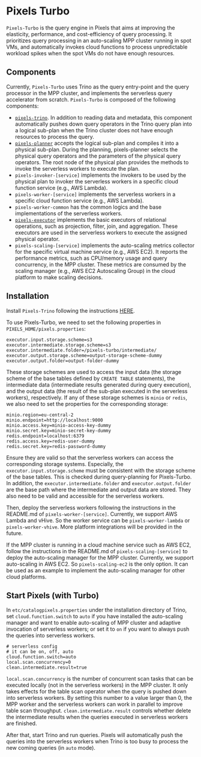 # Pixels Turbo

`Pixels-Turbo` is the query engine in Pixels that aims at improving the elasticity, performance, and cost-efficiency of
query processing. 
It prioritizes query processing in an auto-scaling MPP cluster running in spot VMs,
and automatically invokes cloud functions to process unpredictable workload spikes when the spot VMs do not have
enough resources.

## Components
Currently, `Pixels-Turbo` uses Trino as the query entry-point and the query processor in the MPP cluster, 
and implements the serverless query accelerator from scratch.
`Pixels-Turbo` is composed of the following components:
- [`pixels-trino`](https://github.com/pixelsdb/pixels-trino). In addition to reading data and metadata, 
this component automatically pushes down query operators in the Trino query plan into a logical sub-plan when the Trino cluster
does not have enough resources to process the query.
- [`pixels-planner`](../pixels-planner) accepts the logical sub-plan and compiles it into a physical sub-plan. During the planning, pixels-planner
selects the physical query operators and the parameters of the physical query operators. The root node of the 
physical plan provides the methods to invoke the serverless workers to execute the plan.
- `pixels-invoker-[service]` implements the invokers to be used by the physical plan to invoker the serverless workers in a 
specific cloud function service (e.g., AWS Lambda).
- `pixels-worker-[service]` implements the serverless workers in a specific cloud function service (e.g., AWS Lambda).
- `pixels-worker-common` has the common logics and the base implementations of the serverless workers.
- [`pixels-executor`](../pixels-executor) implements the basic executors of relational operations, such as projection, filter, join, and aggregation.
These executors are used in the serverless workers to execute the assigned physical operator.
- `pixels-scaling-[service]` implements the auto-scaling metrics collector for the specific virtual machine service (e.g., AWS EC2). 
It reports the performance metrics, such as CPU/memory usage and query concurrency, in the MPP cluster. These metrics are 
consumed by the scaling manager (e.g., AWS EC2 Autoscaling Group) in the cloud platform to make scaling decisions.

## Installation

Install `Pixels-Trino` following the instructions [HERE](../docs/INSTALL.md).

To use Pixels-Turbo, we need to set the following properties in `PIXELS_HOME/pixels.properties`:
```properties
executor.input.storage.scheme=s3
executor.intermediate.storage.scheme=s3
executor.intermediate.folder=/pixels-turbo/intermediate/
executor.output.storage.scheme=output-storage-scheme-dummy
executor.output.folder=output-folder-dummy
```
These storage schemes are used to access the input data (the storage scheme of the base tables defined by
`CREATE TABLE` statements), the intermediate data (intermediate results generated during query execution), and the
output data (the result of the sub-plan executed in the serverless workers), respectively.
If any of these storage schemes is `minio` or `redis`, we also need to set the properties for the corresponding storage:
```properties
minio.region=eu-central-2
minio.endpoint=http://localhost:9000
minio.access.key=minio-access-key-dummy
minio.secret.key=minio-secret-key-dummy
redis.endpoint=localhost:6379
redis.access.key=redis-user-dummy
redis.secret.key=redis-password-dummy
```
Ensure they are valid so that the serverless workers can access the corresponding storage systems.
Especially, the `executor.input.storage.scheme` must be consistent with the storage scheme of the base
tables. This is checked during query-planning for Pixels-Turbo.
In addition, the `executor.intermediate.folder` and `executor.output.folder` are the base path where the intermediate
and output data are stored. They also need to be valid and accessible for the serverless workers.

Then, deploy the serverless workers following the instructions in the README.md of `pixels-worker-[service]`.
Currently, we support AWS Lambda and vHive. So the worker service can be `pixels-worker-lambda` or `pixels-worker-vhive`.
More platform integrations will be provided in the future.

If the MPP cluster is running in a cloud machine service such as AWS EC2, follow the instructions in the README.md of `pixels-scaling-[service]`
to deploy the auto-scaling manager for the MPP cluster. Currently, we support auto-scaling in AWS EC2. So `pixels-scaling-ec2` is the only option.
It can be used as an example to implement the auto-scaling manager for other cloud platforms.

## Start Pixels (with Turbo)

In `etc/catalogpixels.properties` under the installation directory of Trino, set `cloud.function.switch` to `auto` if you have installed the auto-scaling manager and 
want to enable auto-scaling of MPP cluster and adaptive invocation of serverless workers; or set it to `on` if you want to always push the queries into serverless workers.
```properties
# serverless config
# it can be on, off, auto
cloud.function.switch=auto
local.scan.concurrency=0
clean.intermediate.result=true
```
`local.scan.concurrency` is the number of concurrent scan tasks that can be executed locally (not in the serverless workers) in the MPP cluster.
It only takes effects for the table scan operator when the query is pushed down into serverless workers.
By setting this number to a value larger than 0, the MPP worker and the serverless workers can work in parallel to improve table scan throughput.
`clean.intermediate.result` controls whether delete the intermediate results when the queries executed in serverless workers are finished.

After that, start Trino and run queries. Pixels will automatically push the queries into the serverless workers when Trino 
is too busy to process the new coming queries (in `auto` mode).
